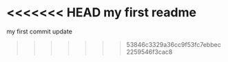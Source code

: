 <<<<<<< HEAD
my first readme
=======
my first commit update
>>>>>>> 53846c3329a36cc9f53fc7ebbec2259546f3cac8
